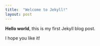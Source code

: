 ```yaml
---
title:  "Welcome to Jekyll!"
layout: post
---
```


**Hello world**, this is my first Jekyll blog post.

<!-- more -->

I hope you like it!
